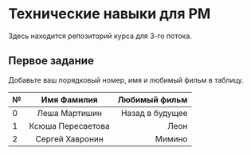 # Технические навыки для PM
Здесь находится репозиторий курса для 3-го потока. 

## Первое задание

Добавьте ваш порядковый номер, имя и любимый фильм в таблицу.

| № | Имя Фамилия      | Любимый фильм                          |
| - |:----------------:| --------------------------------------:|
| 0 | Леша Мартишин    | Назад в будущее                        |
| 1 | Ксюша Пересветова| Леон                                   |
| 2 | Сергей Хавронин  | Мимино                                 |
